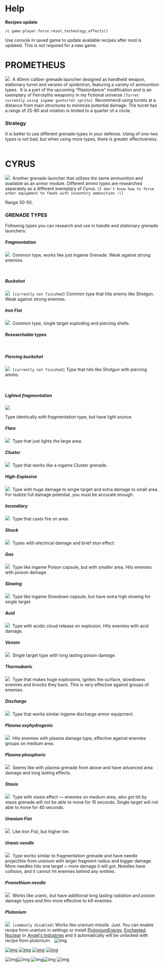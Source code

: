 # Help

**Recipes update**

`/c game.player.force.reset_technology_effects()`

Use console in saved game to update available recipes after mod is updated.
This is not required for a new game.
­

# PROMETHEUS

![](https://i.imgur.com/bbgBTa7.png)
­
A 40mm caliber grenade launcher designed as handheld weapon, stationary turret and version of spidertron, featuring a variety of ammunition types.
­
It is a part of the upcoming “Plastordance” modification and is an exemplary of Ferrolyths weaponry in my fictional universe
`[Turret currently using ingame gunturret sprite]`
­
Recommend using turrets at a distance from main structures to minimize potential damage. The turret has a range of 25-80 and rotation is limited to a quarter of a circle.
­

### Strategy

It is better to use different grenade types in your defense.
Using of one-two types is not bad, but when using more types, there is greater effectiveness.
­

# CYRUS

![](https://i.imgur.com/thGSkxz.png)
­
Another grenade launcher that utilizes the same ammunition and available as an armor module. Different ammo types are researched separately as a different exemplary of Cyrus.
`[I don't know how to force armor equipment to feeds with inventory ammunition :(]`

Range 30-50.
­

### GRENADE TYPES

Following types you can research and use in handle and stationary grenade launchers:
­
­

##### Fragmentation

![](https://i.imgur.com/95nEZFu.pngf)
­
Common type, works like just ingame Grenade.
Weak against strong enemies.

­

##### Buckshot

![](https://i.imgur.com/mwFKKaq.png)
­
`[currently not finished]`
Common type that hits enemy like Shotgun.
Weak against strong enemies.
­
­

##### Iron Fist

![](https://i.imgur.com/JuvcwAS.png)
­
Common type, single target exploding and piercing shells.
­
­

#### Researchable types

­

##### Piercing buckshot

![](https://i.imgur.com/VKzCcry.png)
­
`[currently not finished]`
Type that hits like Shotgun with piercing ammo.
­

­

##### Lighted fragmentation

![](https://i.imgur.com/QD4BnOY.png)

Type identically with fragmentation type, but have light source.
­
­

##### Flare

![](https://i.imgur.com/pCVu9v1.png)
­
Type that just lights the large area.
­
­

##### Cluster

![](https://i.imgur.com/PMbNXS2.png)
­
Type that works like a ingame Cluster grenade.
­
­

##### High-Explosive

![](https://i.imgur.com/bGug1ax.png)
­
Type with huge damage to single target and extra damage to small area.
For realize full damage potential, you must be accurate enough.
­
­

##### Incendiary

![](https://i.imgur.com/PTHZ53k.png)
­
Type that casts fire on area.
­
­

##### Shock

![](https://i.imgur.com/wgxfnyZ.png)
­
Types with electrical damage and brief stun effect.
­
­

##### Gas

![](https://i.imgur.com/4HcCCCw.png)
­
Type like ingame Poison capsule, but with smaller area. Hits enemies with poison damage.
­
­

##### Slowing

![](https://i.imgur.com/mNcrirU.png)
­
Type like ingame Slowdown capsule, but have extra high slowing for single target.
­
­

##### Acid

![](https://i.imgur.com/lniEu9k.png)
­
Type with acidic cloud release on explosion. Hits enemies with acid damage.
­
­

##### Venom

![](https://i.imgur.com/sp62Y1u.png)
­
Single target type with long lasting poison damage.
­
­

##### Thermobaric

![](https://i.imgur.com/4SFFMh9.png)
­
Type that makes huge explosions, ignites the surface, slowdowns enemies and knocks they back. This is very effective against groups of enemies.
­
­

##### Discharge

![](https://i.imgur.com/lDEZkBf.png)
­
Type that works similar ingame discharge armor equipment.
­
­

##### Plasma oxyhydrogenic

![](https://i.imgur.com/ZeksIh1.png)
­
Hits enemies with plasma damage type, effective against enemies groups on medium area.
­
­

##### Plasma phosphoric

![](https://i.imgur.com/Qa8fX1c.png)
­
Seems like with plasma grenade from above and have advanced area damage and long lasting effects.
­
­

##### Stasis

![](https://i.imgur.com/lcnlASU.png)
­
Type with stasis effect — enemies on medium area, who got hit by stasis grenade will not be able to move for 15 seconds. Single target will not able to move for 40 seconds.
­
­

##### Uranium Fist

![](https://i.imgur.com/504d93p.png)
­
Like Iron Fist, but higher tier.
­
­

##### Uranic needle

![](https://i.imgur.com/b5kNes6.png)
­
Type works similar to fragmentation grenade and have needle projectiles from uranium with larger fragment radius and bigger damage.
More needles hits one target = more damage it will got.
Needles have collision, and it cannot hit enemies behind any entities.
­
­

##### Promethium needle

![](https://i.imgur.com/7wa5cnw.png)
­
Works like uranic, but have additional long lasting radiation and poison damage types and this more effective to kill enemies.
­
­

##### Plutonium

![](https://i.imgur.com/my7sQ3P.png)
­
`[commonly disabled]`
Works like uranium missile. Just.
You can enable recipe from uranium in settings or install [PlutoniumEnergy](https://mods.factorio.com/mod/PlutoniumEnergy), [Enchanted Nuclear](https://mods.factorio.com/mod/EnchantedNuclearPort) or [Angel&#39;s Industries](https://mods.factorio.com/mod/angelsindustries) and it automatically will be unlocked with recipe from plutonium.
­
­
![img](https://i.imgur.com/aep8kTI.png)

[![img](https://img.youtube.com/vi/KBPEzDMZTPA/0.jpg)](https://youtu.be/KBPEzDMZTPA)
[![img](https://img.youtube.com/vi/-ib1mqXvNl4/0.jpg)](https://www.youtube.com/watch?v=-ib1mqXvNl4)
[![img](https://img.youtube.com/vi/MPYzhavRKyw/0.jpg)](https://www.youtube.com/watch?v=MPYzhavRKyw)
[![img](https://img.youtube.com/vi/AySSHtPmTfQ/0.jpg)](https://www.youtube.com/watch?v=AySSHtPmTfQ)

![img](https://i.imgur.com/PFSbrdW.png)![img](https://i.imgur.com/F4GXr78.png)
![img](https://i.imgur.com/0r2Qfjt.png)![img](https://i.imgur.com/KMRQGKQ.png)
![img](https://i.imgur.com/2fLimI1.png)
